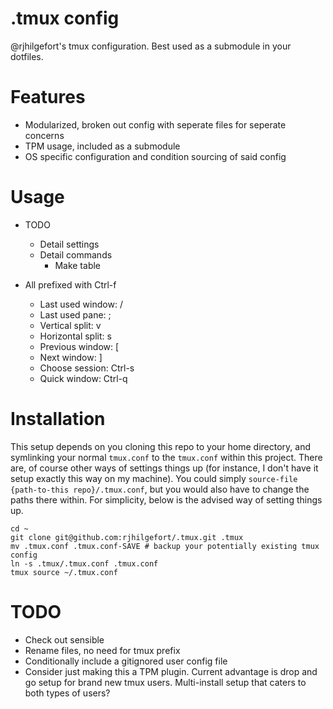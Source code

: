 # .tmux config
@rjhilgefort's tmux configuration. Best used as a submodule in your dotfiles.

# Features
- Modularized, broken out config with seperate files for seperate concerns
- TPM usage, included as a submodule
- OS specific configuration and condition sourcing of said config

# Usage
- TODO
  - Detail settings
  - Detail commands
    - Make table

- All prefixed with Ctrl-f
  - Last used window: /
  - Last used pane:   ;
  - Vertical split:   v
  - Horizontal split: s
  - Previous window:  [
  - Next window:      ]
  - Choose session:   Ctrl-s
  - Quick window:     Ctrl-q

# Installation

This setup depends on you cloning this repo to your home directory, and symlinking your normal `tmux.conf` to the `tmux.conf` within this project. There are, of course other ways of settings things up (for instance, I don't have it setup exactly this way on my machine). You could simply `source-file {path-to-this repo}/.tmux.conf`, but you would also have to change the paths there within. For simplicity, below is the advised way of setting things up.

```shell
cd ~
git clone git@github.com:rjhilgefort/.tmux.git .tmux
mv .tmux.conf .tmux.conf-SAVE # backup your potentially existing tmux config
ln -s .tmux/.tmux.conf .tmux.conf
tmux source ~/.tmux.conf
```

# TODO
- Check out sensible
- Rename files, no need for tmux prefix
- Conditionally include a gitignored user config file
- Consider just making this a TPM plugin. Current advantage is drop and go setup for brand new tmux users. Multi-install setup that caters to both types of users?
